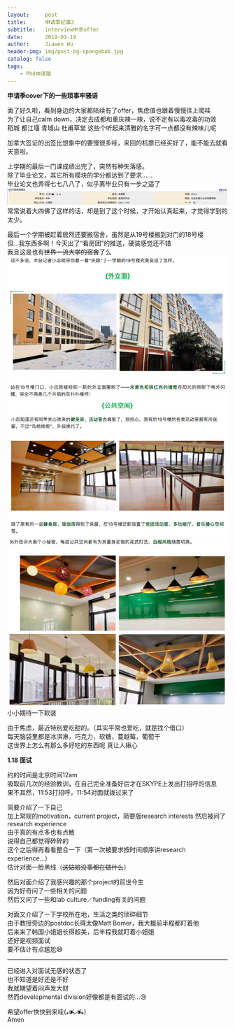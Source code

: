 ```yaml
---
layout:     post
title:      申请季纪事3
subtitle:   interview中求offer
date:       2019-01-19
author:     Jiawen Wu
header-img: img/post-bg-spongebob.jpg
catalog: false
tags:
    - Phd申请路
---
```

<script type="text/javascript">
// 禁止右键菜单
document.oncontextmenu = function(){ return false; };
// 禁止文字选择
document.onselectstart = function(){ return false; };
// 禁止复制
document.oncopy = function(){ return false; };
// 禁止剪切
document.oncut = function(){ return false; };
// 禁止粘贴
document.onpaste = function(){ return false; };
</script>

**申请季cover下的一些琐事牢骚语**

面了好久啦，看到身边的大家都陆续有了offer，焦虑值也跟着慢慢往上爬哇    
为了让自己calm down，决定去成都和重庆辣一辣，说不定有以毒攻毒的功效  
稻城 都江堰 青城山 杜甫草堂 这些个听起来清雅的名字可一点都没有辣味儿呢  

加拿大签证的出签比想象中的要慢很多哇，来回的机票已经买好了，能不能去就看天意啦。

上学期的最后一门课成绩出完了，突然有种失落感。  
除了毕业论文，其它所有模块的学分都达到了要求......  
毕业论文也弄得七七八八了，似乎离毕业只有一步之遥了  
![](https://raw.githubusercontent.com/BrokenCrayons/ImageBase/master/Images/006tNc79gy1fzb8hd2q2ej30zh02s0tg.jpg)
常常说着大四佛了这样的话，却是到了这个时候，才开始认真起来，才觉得学到的太少。  

最后一个学期被赶着居然还要搬宿舍，虽然是从19号楼搬到对门的18号楼  
但...我东西多啊！今天出了“看房团”的推送，硬装感觉还不错  
我旦这是也有~~世界一流大学的宿舍~~了么
![](https://raw.githubusercontent.com/BrokenCrayons/ImageBase/master/Images/006tNc79gy1fzb9yi6qj8j30jb0cjtid.jpg)
![](https://raw.githubusercontent.com/BrokenCrayons/ImageBase/master/Images/006tNc79gy1fzb9yfo86vj30jh0c0n5l.jpg)
![](https://raw.githubusercontent.com/BrokenCrayons/ImageBase/master/Images/006tNc79gy1fzb9ycy6w8j30j90eunb1.jpg)
小小期待一下软装

由于焦虑，最近特别爱吃甜的。（其实平常也爱吃，就是找个借口）  
每天脑袋里都是冰淇淋，巧克力，软糖，蔓越莓，葡萄干  
这世界上怎么有那么多好吃的东西呢 真让人揪心

**1.18 面试**

约的时间是北京时间12am  
吸取前几次的经验教训，在自己完全准备好后才在SKYPE上发出打招呼的信息  
果不其然，11:53打招呼，11:54对面就拨过来了

简要介绍了一下自己  
加上常规的motivation，current project，简要版research interests
然后被问了research experience  
由于真的有点多也有点散  
说得自己都觉得碎碎的  
这个之后得再看看整合一下（第一次被要求按时间顺序讲research experience...）  
估计对面一脸黑线（~~这姑娘没事都在做什么~~）

然后对面介绍了我感兴趣的那个project的前世今生  
因为好奇问了一些相关的问题  
然后又问了一些和lab culture／funding有关的问题  

对面又介绍了一下学校所在地，生活之类的琐碎细节  
由于教授旁边的postdoc长得太像Matt Bomer，我大概前半程都盯着他  
后来来了韩国小姐姐长得超美，后半程我就盯着小姐姐  
还好是视频面试  
要不估计有点尴尬😅

---
已经进入对面试无感的状态了  
也不知道是好还是不好  
我就期望着闷声发大财  
然而developmental division好像都是有面试的...😢 

希望offer快快到来哇(⁎⁍̴̛ᴗ⁍̴̛⁎)  
Amen
